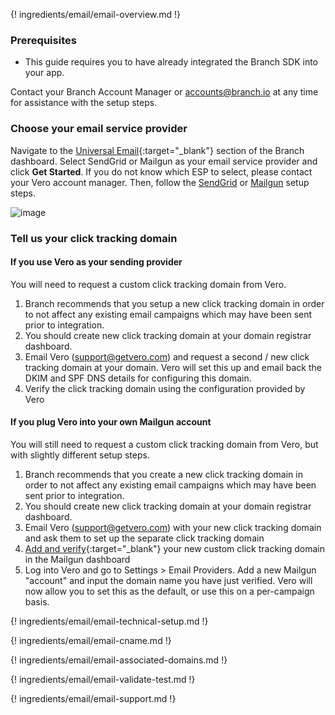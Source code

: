 ---
---

{! ingredients/email/email-overview.md !}

### Prerequisites

- This guide requires you to have already integrated the Branch SDK into your app.

Contact your Branch Account Manager or [accounts@branch.io](mailto:accounts@branch.io) at any time for assistance with the setup steps.

### Choose your email service provider

Navigate to the [Universal Email](https://dashboard.branch.io/email){:target="\_blank"} section of the Branch dashboard. Select SendGrid or Mailgun as your email service provider and click **Get Started**. If you do not know which ESP to select, please contact your Vero account manager. Then, follow the [SendGrid](/pages/emails/sendgrid/) or [Mailgun](/pages/emails/mailgun/) setup steps.

![image](/img/pages/email/choose-esp.png)

### Tell us your click tracking domain

#### If you use Vero as your sending provider

You will need to request a custom click tracking domain from Vero.

1. Branch recommends that you setup a new click tracking domain in order to not affect any existing email campaigns which may have been sent prior to integration.
1. You should create new click tracking domain at your domain registrar dashboard.
1. Email Vero (support@getvero.com) and request a second / new click tracking domain at your domain. Vero will set this up and email back the DKIM and SPF DNS details for configuring this domain.
1. Verify the click tracking domain using the configuration provided by Vero

#### If you plug Vero into your own Mailgun account

You will still need to request a custom click tracking domain from Vero, but with slightly different setup steps. 

1. Branch recommends that you create a new click tracking domain in order to not affect any existing email campaigns which may have been sent prior to integration.
1. You should create new click tracking domain at your domain registrar dashboard.
1. Email Vero (support@getvero.com) with your new click tracking domain and ask them to set up the separate click tracking domain
1. [Add and verify](https://help.mailgun.com/hc/en-us/articles/202052074-How-do-I-verify-my-domain-){:target="\_blank"} your new custom click tracking domain in the Mailgun dashboard
1. Log into Vero and go to Settings > Email Providers. Add a new Mailgun "account" and input the domain name you have just verified. Vero will now allow you to set this as the default, or use this on a per-campaign basis.

{! ingredients/email/email-technical-setup.md !}

{! ingredients/email/email-cname.md !}

{! ingredients/email/email-associated-domains.md !}

{! ingredients/email/email-validate-test.md !}

{! ingredients/email/email-support.md !}
